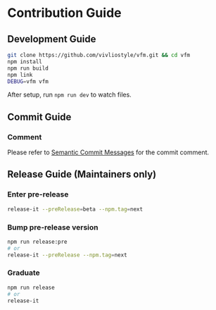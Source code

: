 # Contribution Guide

## Development Guide

```bash
git clone https://github.com/vivliostyle/vfm.git && cd vfm
npm install
npm run build
npm link
DEBUG=vfm vfm
```

After setup, run `npm run dev` to watch files.

## Commit Guide

### Comment

Please refer to [Semantic Commit Messages](https://gist.github.com/joshbuchea/6f47e86d2510bce28f8e7f42ae84c716) for the commit comment.

## Release Guide (Maintainers only)

### Enter pre-release

```bash
release-it --preRelease=beta --npm.tag=next
```

### Bump pre-release version

```bash
npm run release:pre
# or
release-it --preRelease --npm.tag=next
```

### Graduate

```bash
npm run release
# or
release-it
```

